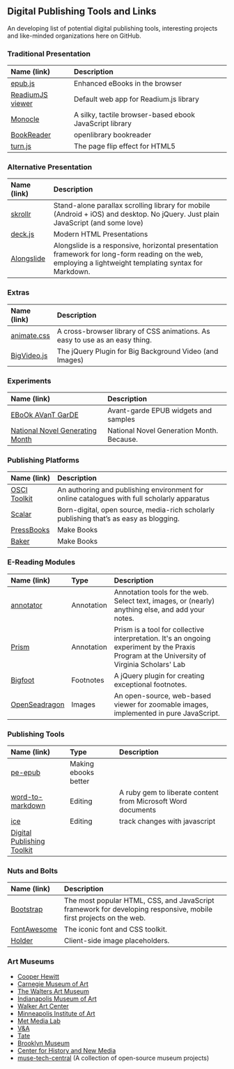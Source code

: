 ## Digital Publishing Tools and Links

An developing list of potential digital publishing tools, interesting projects and like-minded organizations here on GitHub.

### Traditional Presentation
Name (link) | Description
:------- | :-------
[epub.js](https://github.com/futurepress/epub.js) | Enhanced eBooks in the browser
[ReadiumJS viewer](https://github.com/readium/readium-js-viewer) | Default web app for Readium.js library
[Monocle](https://github.com/joseph/Monocle) | A silky, tactile browser-based ebook JavaScript library
[BookReader](https://github.com/openlibrary/bookreader) | openlibrary bookreader
[turn.js](https://github.com/blasten/turn.js) | The page flip effect for HTML5

### Alternative Presentation
Name (link) | Description
:------- | :-------
[skrollr](https://github.com/Prinzhorn/skrollr) | Stand-alone parallax scrolling library for mobile (Android + iOS) and desktop. No jQuery. Just plain JavaScript (and some love)
[deck.js](https://github.com/imakewebthings/deck.js) | Modern HTML Presentations
[Alongslide](https://github.com/triplecanopy/alongslide) | Alongslide is a responsive, horizontal presentation framework for long-form reading on the web, employing a lightweight templating syntax for Markdown.

### Extras
Name (link) | Description
:------- | :-------
[animate.css](https://github.com/daneden/animate.css) | A cross-browser library of CSS animations. As easy to use as an easy thing.
[BigVideo.js](https://github.com/dfcb/BigVideo.js) | The jQuery Plugin for Big Background Video (and Images)

### Experiments
Name (link) | Description
:------- | :-------
[EBoOk AVanT GarDE](https://github.com/sandersk/ebook_avant_garde) | Avant-garde EPUB widgets and samples
[National Novel Generating Month](https://github.com/dariusk/NaNoGenMo) | National Novel Generation Month. Because.

### Publishing Platforms
Name (link) | Description
:------- | :-------
[OSCI Toolkit](https://github.com/IMAmuseum/OSCI-Toolkit) | An authoring and publishing environment for online catalogues with full scholarly apparatus
[Scalar](https://github.com/anvc/scalar) | Born-digital, open source, media-rich scholarly publishing that’s as easy as blogging.
[PressBooks](https://github.com/pressbooks/pressbooks) | Make Books | The CMS for books.
[Baker](https://github.com/bakerframework/baker) | Make Books | The HTML5 ebook framework to publish interactive books & magazines on iPad & iPhone using simply open web standards.

### E-Reading Modules
Name (link) | Type | Description
:------- | :------- | :-------
[annotator](https://github.com/openannotation/annotator) | Annotation | Annotation tools for the web. Select text, images, or (nearly) anything else, and add your notes.
[Prism](https://github.com/scholarslab/prism) | Annotation | Prism is a tool for collective interpretation. It's an ongoing experiment by the Praxis Program at the University of Virginia Scholars' Lab
[Bigfoot](https://github.com/lemonmade/bigfoot) | Footnotes | A jQuery plugin for creating exceptional footnotes.
[OpenSeadragon](https://github.com/openseadragon/openseadragon) | Images | An open-source, web-based viewer for zoomable images, implemented in pure JavaScript.

### Publishing Tools
Name (link) | Type | Description
:------- | :------- | :-------
[pe-epub](https://github.com/peoples-e/pe-epub) | Making ebooks better
[word-to-markdown](https://github.com/benbalter/word-to-markdown) | Editing | A ruby gem to liberate content from Microsoft Word documents
[ice](https://github.com/NYTimes/ice/) | Editing | track changes with javascript
[Digital Publishing Toolkit](https://github.com/DigitalPublishingToolkit) |

### Nuts and Bolts
Name (link) | Description
:------- | :-------
[Bootstrap](https://github.com/twbs/bootstrap) | The most popular HTML, CSS, and JavaScript framework for developing responsive, mobile first projects on the web.
[FontAwesome](https://github.com/FortAwesome/Font-Awesome) | The iconic font and CSS toolkit.
[Holder](https://github.com/imsky/holder) | Client-side image placeholders.

### Art Museums
* [Cooper Hewitt](https://github.com/cooperhewitt)
* [Carnegie Museum of Art](https://github.com/cmoa)
* [The Walters Art Museum](https://github.com/WaltersArtMuseum)
* [Indianapolis Museum of Art](https://github.com/IMAmuseum)
* [Walker Art Center](https://github.com/walkerart)
* [Minneapolis Institute of Art](https://github.com/artsmia)
* [Met Media Lab](https://github.com/metmuseum-medialab)
* [V&A](https://github.com/vanda)
* [Tate](https://github.com/tategallery)
* [Brooklyn Museum](https://github.com/brooklynmuseum)
* [Center for History and New Media](https://github.com/chnm)
* [muse-tech-central](https://github.com/MuseCompNet/muse-tech-central) (A collection of open-source museum projects)
